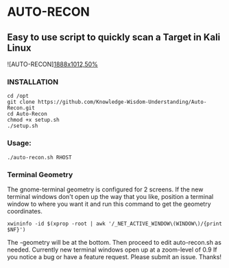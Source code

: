 # AUTO-RECON
## Easy to use script to quickly scan a Target in Kali Linux

![AUTO-RECON][1888x1012,50%](https://github.com/Knowledge-Wisdom-Understanding/Auto-Recon/blob/master/autorecon3-2.gif)

### INSTALLATION
```
cd /opt
git clone https://github.com/Knowledge-Wisdom-Understanding/Auto-Recon.git
cd Auto-Recon
chmod +x setup.sh
./setup.sh
```

### Usage:
```
./auto-recon.sh RHOST
```
### Terminal Geometry
The gnome-terminal geometry is configured for 2 screens. If the new terminal windows don't open up the way that you like,
position a terminal window to where you want it and run this command to get the geometry coordinates.
```
xwininfo -id $(xprop -root | awk '/_NET_ACTIVE_WINDOW\(WINDOW\)/{print $NF}')
```
The -geometry will be at the bottom. Then proceed to edit auto-recon.sh as needed. Currently new terminal windows open up at a zoom-level 
of 0.9
If you notice a bug or have a feature request. Please submit an issue. Thanks!

